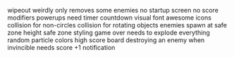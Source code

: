wipeout weirdly only removes some enemies
no startup screen
no score modifiers
powerups need timer countdown visual
font awesome icons
collision for non-circles
collision for rotating objects
enemies spawn at safe zone height
safe zone styling
game over needs to explode everything
random particle colors
high score board
destroying an enemy when invincible needs score +1 notification
